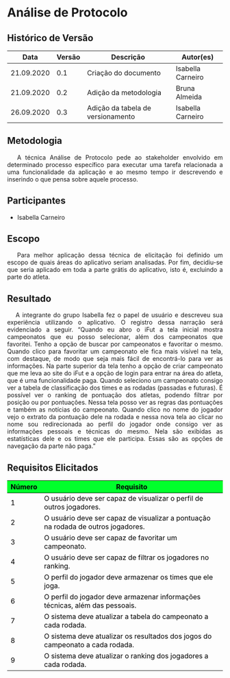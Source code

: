 #  **Análise de Protocolo**

## Histórico de Versão

<table class="table table-striped">
    <thead>
        <th>Data</th> 
        <th>Versão </th> 
        <th>Descrição</th> 
        <th>Autor(es)</th>
    </thead>
    <tbody>
        <tr>
            <td> 21.09.2020 </td>
            <td>  0.1   </td>
            <td> Criação do documento </td>
            <td> Isabella Carneiro  </td>
        </tr>
        <tr>
            <td> 21.09.2020 </td>
            <td>  0.2   </td>
            <td> Adição da metodologia </td>
            <td> Bruna Almeida</td>
        </tr>
        <tr>
            <td> 26.09.2020 </td>
            <td>  0.3   </td>
            <td> Adição da tabela de versionamento </td>
            <td> Isabella Carneiro  </td>
        </tr>
    </tbody>
</table>

<div class="line"></div>

## Metodologia

<div>
<p align="justify">&emsp;
    A técnica Análise de Protocolo pede ao stakeholder envolvido em determinado processo específico para executar uma tarefa relacionada a uma funcionalidade da aplicação e ao mesmo tempo ir descrevendo e inserindo o que pensa sobre aquele processo.</p>

</div>
<div class="line"></div>

## Participantes

- Isabella Carneiro

<div class="line"></div>

## Escopo

<div>
<p align="justify">&emsp;
    Para melhor aplicação dessa técnica de elicitação foi definido um escopo de quais áreas do aplicativo seriam analisadas.
Por fim, decidiu-se que seria aplicado em toda a parte grátis do aplicativo, isto é, excluindo a parte do atleta.</p>
</div>

## Resultado

<div>
<p align="justify">&emsp;
    A integrante do grupo Isabella fez o papel de usuário e descreveu sua experiência utilizando o aplicativo. O registro dessa narração será evidenciado a seguir.
“Quando eu abro o iFut a tela inicial mostra campeonatos que eu posso selecionar, além dos campeonatos que favoritei. Tenho a opção de buscar por campeonatos e favoritar o mesmo.
Quando clico para favoritar um campeonato ele fica mais visível na tela, com destaque, de modo que seja mais fácil de encontrá-lo para ver as informações.
Na parte superior da tela tenho a opção de criar campeonato que me leva ao site do iFut e a opção de login para entrar na área do atleta, que é uma funcionalidade paga.
Quando seleciono um campeonato consigo ver a tabela de classificação dos times e as rodadas (passadas e futuras). É possível ver o ranking de pontuação dos atletas, podendo  filtrar por posição ou por pontuações. Nessa tela posso ver as regras das pontuações e também as notícias do campeonato.
Quando clico no nome do jogador vejo o extrato da pontuação dele na rodada e nessa nova tela ao clicar no nome sou redirecionada ao perfil do jogador onde consigo ver as informações pessoais e técnicas do mesmo. Nela são exibidas as estatísticas dele e os times que ele participa.
Essas são as opções de navegação da parte não paga.”</p>
</div>

## Requisitos Elicitados

<table class="table table-striped" style="color:black;">
<thead style="background-color: #00ff2b;">
    <th>Número</th>
    <th>Requisito</th>
</thead>
<tbody>
    <tr>
        <td>1      </td> <td>O usuário deve ser capaz de visualizar o perfil de outros jogadores.    </td>
    </tr>
    <tr>
        <td>2      </td> <td>O usuário deve ser capaz de visualizar a pontuação na rodada de outros jogadores.                                               </td>
    </tr>
    <tr>
        <td>3      </td> <td>O usuário deve ser capaz de favoritar um campeonato.                                              </td>
    </tr>
    <tr>
        <td>4      </td> <td>O usuário deve ser capaz de filtrar os jogadores no ranking.                                                           </td>
    </tr>
    <tr>
        <td>5      </td> <td>O perfil do jogador deve armazenar os times que ele joga.                        </td>
    </tr>
    <tr>
        <td>6      </td> <td>O perfil do jogador deve armazenar informações técnicas, além das pessoais.</td>
    </tr>
    <tr>
        <td>7      </td> <td>O sistema deve atualizar a tabela do campeonato a cada rodada.</td>
    </tr>
    <tr>
        <td>8      </td> <td>O sistema deve atualizar os resultados dos jogos do campeonato a cada rodada.</td>
    </tr>
    <tr>
        <td>9      </td> <td>O sistema deve atualizar o ranking dos jogadores a cada rodada.</td>
    </tr>
        </tbody>
</table>